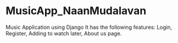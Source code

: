 # MusicApp_NaanMudalavan 
Music Application using Django It has the following features: Login, Register, Adding to watch later, About us page.
